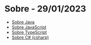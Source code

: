 # Sobre - 29/01/2023

* [Sobre Java](/topicos/linguagens/java/sobre.html)
* [Sobre JavaScript](/topicos/linguagens/javascript/sobre.html)
* [Sobre TypeScript](/topicos/linguagens/typescript/sobre.html)
* [Sobre C# (csharp)](/topicos/linguagens/c-sharp/sobre.html)


